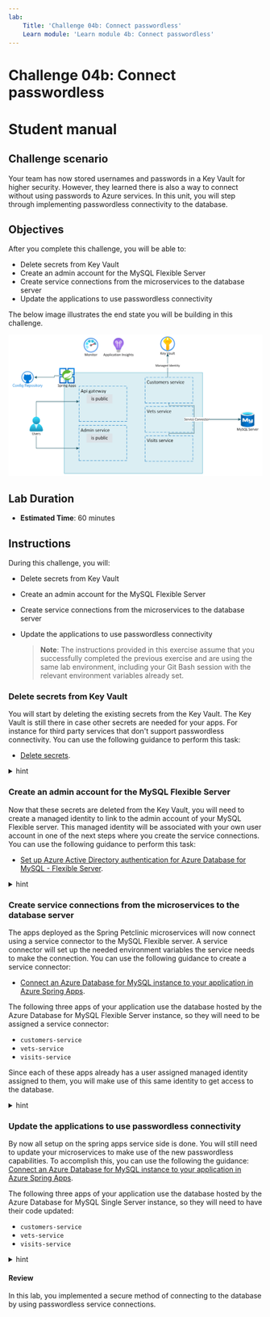 ```yaml
---
lab:
    Title: 'Challenge 04b: Connect passwordless'
    Learn module: 'Learn module 4b: Connect passwordless'
---
```


# Challenge 04b: Connect passwordless

# Student manual

## Challenge scenario

Your team has now stored usernames and passwords in a Key Vault for higher security. However, they learned there is also a way to connect without using passwords to Azure services. In this unit, you will step through implementing passwordless connectivity to the database.

## Objectives

After you complete this challenge, you will be able to:

- Delete secrets from Key Vault
- Create an admin account for the MySQL Flexible Server
- Create service connections from the microservices to the database server
- Update the applications to use passwordless connectivity

The below image illustrates the end state you will be building in this challenge.

![Challenge 4 architecture](./images/asa-openlab-4b.png)

## Lab Duration

- **Estimated Time**: 60 minutes

## Instructions

During this challenge, you will:

- Delete secrets from Key Vault
- Create an admin account for the MySQL Flexible Server
- Create service connections from the microservices to the database server
- Update the applications to use passwordless connectivity

   > **Note**: The instructions provided in this exercise assume that you successfully completed the previous exercise and are using the same lab environment, including your Git Bash session with the relevant environment variables already set.

### Delete secrets from Key Vault

You will start by deleting the existing secrets from the Key Vault. The Key Vault is still there in case other secrets are needed for your apps. For instance for third party services that don't support passwordless connectivity. You can use the following guidance to perform this task:

- [Delete secrets](https://learn.microsoft.com/azure/key-vault/general/key-vault-recovery?tabs=azure-cli#secrets-cli).

<details>
<summary>hint</summary>
<br/>

1. From the Git Bash prompt, run the following command to delete the secrets from your Azure Key Vault instance. The `$KEYVAULT_NAME`, `$LOCATION` and `$RESOURCE_GROUP` variables contain the name of the Key Vault, Azure region and the resource group into which you deployed the Azure Spring Apps service in the previous exercise of this lab.

   ```bash
   az keyvault secret delete --vault-name $KEYVAULT_NAME --name SPRING-DATASOURCE-URL
   az keyvault secret delete --vault-name $KEYVAULT_NAME --name SPRING-DATASOURCE-USERNAME
   az keyvault secret delete --vault-name $KEYVAULT_NAME --name SPRING-DATASOURCE-PASSWORD
   ```

</details>

### Create an admin account for the MySQL Flexible Server

Now that these secrets are deleted from the Key Vault, you will need to create a managed identity to link to the admin account of your MySQL Flexible server. This managed identity will be associated with your own user account in one of the next steps where you create the service connections. You can use the following guidance to perform this task:

- [Set up Azure Active Directory authentication for Azure Database for MySQL - Flexible Server](https://learn.microsoft.com/azure/mysql/flexible-server/how-to-azure-ad).

<details>
<summary>hint</summary>
<br/>

1. Create an admin managed identity by running the following commands from the Git Bash prompt:

   ```bash
   DB_ADMIN_USER_ASSIGNED_IDENTITY_NAME=uid-dbadmin-$APPNAME-$UNIQUEID
   
   ADMIN_IDENTITY_RESOURCE_ID=$(az identity create \
    --name $DB_ADMIN_USER_ASSIGNED_IDENTITY_NAME \
    --resource-group $RESOURCE_GROUP \
    --query id \
    --output tsv)
   ```

</details>

### Create service connections from the microservices to the database server

The apps deployed as the Spring Petclinic microservices will now connect using a service connector to the MySQL Flexible server. A service connector will set up the needed environment variables the service needs to make the connection. You can use the following guidance to create a service connector:

- [Connect an Azure Database for MySQL instance to your application in Azure Spring Apps](https://learn.microsoft.com/azure/spring-apps/how-to-bind-mysql?tabs=Service-Connector).

The following three apps of your application use the database hosted by the Azure Database for MySQL Flexible Server instance, so they will need to be assigned a service connector:

- `customers-service`
- `vets-service`
- `visits-service`

Since each of these apps already has a user assigned managed identity assigned to them, you will make use of this same identity to get access to the database.

<details>
<summary>hint</summary>
<br/>

1. For creating a service connector you will need to add the `serviceconnector-passwordless` extension:

   ```bash
   az extension add --name serviceconnector-passwordless --upgrade
   ```

1. You will also need the `clientId` of each of the user assigned managed identities of your microservices. Store these clientId's in environment variables, by running the following commands from Git Bash shell:

   ```bash
   CUSTOMERS_SERVICE_CID=$(az identity show -g $RESOURCE_GROUP -n customers-svc-uid --query clientId -o tsv)
   VISITS_SERVICE_CID=$(az identity show -g $RESOURCE_GROUP -n visits-svc-uid --query clientId -o tsv)
   VETS_SERVICE_CID=$(az identity show -g $RESOURCE_GROUP -n vets-svc-uid --query clientId -o tsv)
   ```

1. You will also need your subscription ID for creating the service connections:

   ```bash
   SUBID=$(az account show --query id -o tsv)
   ```

1. Create now the service connections for the `customers-service`.

   ```bash
   az spring connection create mysql-flexible \
       --resource-group $RESOURCE_GROUP \
       --service $SPRING_APPS_SERVICE \
       --app $CUSTOMERS_SERVICE \
       --target-resource-group $RESOURCE_GROUP \
       --server $MYSQL_SERVER_NAME \
       --database $DATABASE_NAME \
       --user-identity mysql-identity-id=$ADMIN_IDENTITY_RESOURCE_ID client-id=$CUSTOMERS_SERVICE_CID subs-id=$SUBID
   ```

1. You can test the validity of this new connection with the `validate` command: 

   ```bash
   CONNECTION=$(az spring connection list \
       --resource-group $RESOURCE_GROUP \
       --service $SPRING_APPS_SERVICE \
       --app $CUSTOMERS_SERVICE \
       --query [].id -o tsv)
   
   az spring connection validate \
       --resource-group ${RESOURCE_GROUP} \
       --service ${SPRING_APPS_SERVICE} \
       --app ${CUSTOMERS_SERVICE} \
       --id $CONNECTION
   ```

   The output of this command should show that the connection was made successful.

1. In the same way create the service connections for the `vets-service` and `visits-service`: 

   ```bash
   az spring connection create mysql-flexible \
       --resource-group $RESOURCE_GROUP \
       --service $SPRING_APPS_SERVICE \
       --app $VISITS_SERVICE \
       --target-resource-group $RESOURCE_GROUP \
       --server $MYSQL_SERVER_NAME \
       --database $DATABASE_NAME \
       --user-identity mysql-identity-id=$ADMIN_IDENTITY_RESOURCE_ID client-id=$VISITS_SERVICE_CID subs-id=$SUBID
   
   az spring connection create mysql-flexible \
       --resource-group $RESOURCE_GROUP \
       --service $SPRING_APPS_SERVICE \
       --app $VETS_SERVICE \
       --target-resource-group $RESOURCE_GROUP \
       --server $MYSQL_SERVER_NAME \
       --database $DATABASE_NAME \
       --user-identity mysql-identity-id=$ADMIN_IDENTITY_RESOURCE_ID client-id=$VETS_SERVICE_CID subs-id=$SUBID
   ```

1. In the Azure Portal, navigate to your Spring Apps Service instance. Navigate to `Apps` and open your `customers-service` app. In the `customers-service` app, select the `Service Connector` menu item. Notice in this screen you can see the details of your service connector. Notice that the service connector has all the config values set like `spring.datasource.url`, `spring.datasource.username`, but for instance no `spring.datasource.password`. These values get turned into environment variables at runtime for your app. This is also why you could remove them from the Key Vault. Instead of `spring.datasource.password` it has a `spring.cloud.azure.credential.client-id`, which is the client ID of your managed identity. It also defines 2 additional variables `spring.datasource.azure.passwordless-enabled` and `spring.cloud.azure.credential.managed-identity-enabled` for enabling the passwordless connectivity.

</details>

### Update the applications to use passwordless connectivity

By now all setup on the spring apps service side is done. You will still need to update your microservices to make use of the new passwordless capabilities. To accomplish this, you can use the following the guidance: [Connect an Azure Database for MySQL instance to your application in Azure Spring Apps](https://learn.microsoft.com/azure/spring-apps/how-to-bind-mysql?tabs=Service-Connector).

The following three apps of your application use the database hosted by the Azure Database for MySQL Single Server instance, so they will need to have their code updated:

- `customers-service`
- `vets-service`
- `visits-service`

<details>
<summary>hint</summary>
<br/>

1. From the Git Bash window, in the `Deploying-and-Running-Java-Applications-in-Azure-Spring-Apps` repository you cloned locally, use your favorite text editor to open the `pom.xml` files of the customers, visits and vets services (within the `src/spring-petclinic-customers-service`, `src/spring-petclinic-visits-service`, and `src/spring-petclinic-vets-service` directories). For each, replace the `mysql-connector-j` dependency (within the `<dependencies>...</dependencies>` section)  with the `spring-cloud-azure-starter-jdbc-mysql` dependency and save the file:

   ```xml
        <!-- Replace this dependency -->
        <dependency>
            <groupId>com.mysql</groupId>
            <artifactId>mysql-connector-j</artifactId>
            <scope>runtime</scope>
        </dependency>
   ```

   ```xml
        <!-- by this dependency -->
        <dependency>
            <groupId>com.azure.spring</groupId>
            <artifactId>spring-cloud-azure-starter-jdbc-mysql</artifactId>
        </dependency>
   ```

1. Rebuild the microservices by running the below command in the git bash window:

   ```bash
   cd ~/workspaces/Deploying-and-Running-Java-Applications-in-Azure-Spring-Apps/src
   mvn clean package -DskipTests
   ```

1. Verify that the build succeeds by reviewing the output of the `mvn clean package -DskipTests` command, which should have the following format:

   ```bash
   [INFO] ------------------------------------------------------------------------
   [INFO] Reactor Summary for spring-petclinic-microservices 3.0.2:
   [INFO] 
   [INFO] spring-petclinic-microservices ..................... SUCCESS [  0.249 s]
   [INFO] spring-petclinic-admin-server ...................... SUCCESS [ 16.123 s]
   [INFO] spring-petclinic-customers-service ................. SUCCESS [  6.749 s]
   [INFO] spring-petclinic-vets-service ...................... SUCCESS [  4.845 s]
   [INFO] spring-petclinic-visits-service .................... SUCCESS [  5.063 s]
   [INFO] spring-petclinic-config-server ..................... SUCCESS [  1.777 s]
   [INFO] spring-petclinic-discovery-server .................. SUCCESS [  2.563 s]
   [INFO] spring-petclinic-api-gateway ....................... SUCCESS [ 15.582 s]
   [INFO] ------------------------------------------------------------------------
   [INFO] BUILD SUCCESS
   [INFO] ------------------------------------------------------------------------
   [INFO] Total time:  55.901 s
   [INFO] Finished at: 2023-06-02T14:07:49Z
   [INFO] ------------------------------------------------------------------------
   ```

1. Once the build is complete, redeploy each of the apps.

   ```bash
   az spring app deploy --name ${CUSTOMERS_SERVICE} \
       --config-file-patterns ${CUSTOMERS_SERVICE} \
       --artifact-path ${CUSTOMERS_SERVICE_JAR} 
   
   az spring app deploy --name ${VETS_SERVICE} \
       --config-file-patterns ${VETS_SERVICE}  \
       --artifact-path ${VETS_SERVICE_JAR} 
   
   az spring app deploy --name ${VISITS_SERVICE} \
       --config-file-patterns ${VISITS_SERVICE} \
       --artifact-path ${VISITS_SERVICE_JAR} 
   ```

1. Retest your application through its public endpoint. Ensure that the application is functional, while the connection string secrets are retrieved from Azure Key Vault.

1. In case you don't see data in your application, take a look at the `customers-service` logs to make sure the configuration gets picked up correctly and there are no errors on startup. 

   ```bash
   az spring app logs --name ${CUSTOMERS_SERVICE} --follow 
   ```

   > **Note**: In case you see no errors, you can escape out of the log statement with `Ctrl+C` and you can proceed with the next steps. In case you see errors, review the steps you executed and retry. The [LabTips file](../../../LabTips.md) also contains steps on how to recover from errors.

</details>

#### Review

In this lab, you implemented a secure method of connecting to the database by using passwordless service connections.
